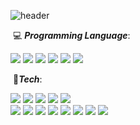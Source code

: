 ![header](https://capsule-render.vercel.app/api?type=rounded&color=51cf66&height=150&section=header&text=Donghyeon%20Jung&fontSize=60&animation=fadeIn)


​	 	:computer: ***Programming Language***:

​			<img src="https://img.shields.io/badge/C-A8B9CC?style=flat-square&logo=C&logoColor=white"/> <img src="https://img.shields.io/badge/Java-007396?style=flat-square&logo=java&logoColor=white"/> <img src="https://img.shields.io/badge/html5-E34F26?style=flat-square&logo=html5&logoColor=white"/> <img src="https://img.shields.io/badge/CSS3-157286?style=flat-square&logo=CSS3&logoColor=white"/> <img src="https://img.shields.io/badge/Javascript-F7DF1E?style=flat-square&logo=javascript&logoColor=white"/> <img src="https://img.shields.io/badge/Python-3766AB?style=flat-square&logo=Python&logoColor=white"/>    


​	 	:wrench:***Tech***:

​			<img src="https://img.shields.io/badge/Amazon%20AWS-232F3E?style=flat-square&logo=Amazon%20AWS&logoColor=yellow"/> <img src="https://img.shields.io/badge/Google%20Cloud-4285F4?style=flat-square&logo=Google%20Cloud&logoColor=white"/> <img src="https://img.shields.io/badge/Naver Cloud-51cf66?style=flat-square&logo=naver&logoColor=white"/> <img src="https://img.shields.io/badge/MySQL-4479A1?style=flat-square&logo=MySQL&logoColor=white"/> <img src="https://img.shields.io/badge/Oracle-F80000?style=flat-square&logo=Oracle&logoColor=white"/>  
​		  <img src="https://img.shields.io/badge/Git-F05032?style=flat-square&logo=Git&logoColor=white"/> <img src="https://img.shields.io/badge/Node.js-339933?style=flat-square&logo=Node.js&logoColor=white"/> <img src="https://img.shields.io/badge/NPM-CB3837?style=flat-square&logo=NPM&logoColor=white"/> <img src="https://img.shields.io/badge/SpringBoot-6DB33F?style=flat-square&logo=Spring&logoColor=white"/> <img src="https://img.shields.io/badge/React-339af0?style=flat-square&logo=react&logoColor=white"/> <img src="https://img.shields.io/badge/Vue-37b24d?style=flat-square&logo=Vue.js&logoColor=white"/> <img src="https://img.shields.io/badge/netlify-0f0f0f?style=flat-square&logo=netlify&logoColor=mint"/> <img src="https://img.shields.io/badge/Firebase-039be5?style=flat-square&logo=firebase&logoColor=yellow"/>

